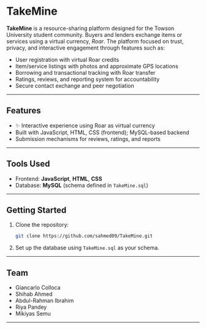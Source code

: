 # TakeMine

**TakeMine** is a resource-sharing platform designed for the Towson University student community. Buyers and lenders exchange items or services using a virtual currency, *Roar*. The platform focused on trust, privacy, and interactive engagement through features such as:

- User registration with virtual Roar credits  
- Item/service listings with photos and approximate GPS locations  
- Borrowing and transactional tracking with Roar transfer  
- Ratings, reviews, and reporting system for accountability  
- Secure contact exchange and peer negotiation

---

## Features

- ✨ Interactive experience using Roar as virtual currency  
-  Built with JavaScript, HTML, CSS (frontend); MySQL-based backend  
-  Submission mechanisms for reviews, ratings, and reports  

---

## Tools Used

- Frontend: **JavaScript**, **HTML**, **CSS**  
- Database: **MySQL** (schema defined in `TakeMine.sql`)

---

## Getting Started

1. Clone the repository:
   ```bash
   git clone https://github.com/sahmed09/TakeMine.git

2. Set up the database using `TakeMine.sql` as your schema.

---

## Team

* Giancarlo Colloca
* Shihab Ahmed
* Abdul-Rahman Ibrahim
* Riya Pandey
* Mikiyas Semu

---

